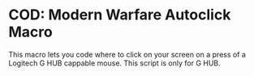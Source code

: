 # COD: Modern Warfare Autoclick Macro
This macro lets you code where to click on your screen on a press of a Logitech G HUB cappable mouse.
This script is only for G HUB.
